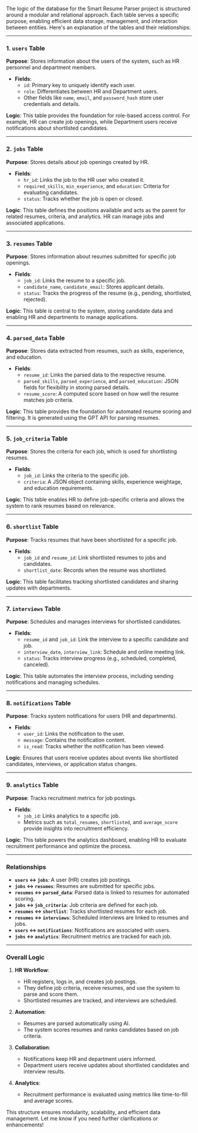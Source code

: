 The logic of the database for the Smart Resume Parser project is structured around a modular and relational approach. Each table serves a specific purpose, enabling efficient data storage, management, and interaction between entities. Here's an explanation of the tables and their relationships:

---

### **1. `users` Table**
**Purpose**: Stores information about the users of the system, such as HR personnel and department members.

- **Fields**: 
  - `id`: Primary key to uniquely identify each user.
  - `role`: Differentiates between HR and Department users.
  - Other fields like `name`, `email`, and `password_hash` store user credentials and details.
  
**Logic**: This table provides the foundation for role-based access control. For example, HR can create job openings, while Department users receive notifications about shortlisted candidates.

---

### **2. `jobs` Table**
**Purpose**: Stores details about job openings created by HR.

- **Fields**:
  - `hr_id`: Links the job to the HR user who created it.
  - `required_skills`, `min_experience`, and `education`: Criteria for evaluating candidates.
  - `status`: Tracks whether the job is open or closed.

**Logic**: This table defines the positions available and acts as the parent for related resumes, criteria, and analytics. HR can manage jobs and associated applications.

---

### **3. `resumes` Table**
**Purpose**: Stores information about resumes submitted for specific job openings.

- **Fields**:
  - `job_id`: Links the resume to a specific job.
  - `candidate_name`, `candidate_email`: Stores applicant details.
  - `status`: Tracks the progress of the resume (e.g., pending, shortlisted, rejected).

**Logic**: This table is central to the system, storing candidate data and enabling HR and departments to manage applications.

---

### **4. `parsed_data` Table**
**Purpose**: Stores data extracted from resumes, such as skills, experience, and education.

- **Fields**:
  - `resume_id`: Links the parsed data to the respective resume.
  - `parsed_skills`, `parsed_experience`, and `parsed_education`: JSON fields for flexibility in storing parsed details.
  - `resume_score`: A computed score based on how well the resume matches job criteria.

**Logic**: This table provides the foundation for automated resume scoring and filtering. It is generated using the GPT API for parsing resumes.

---

### **5. `job_criteria` Table**
**Purpose**: Stores the criteria for each job, which is used for shortlisting resumes.

- **Fields**:
  - `job_id`: Links the criteria to the specific job.
  - `criteria`: A JSON object containing skills, experience weightage, and education requirements.

**Logic**: This table enables HR to define job-specific criteria and allows the system to rank resumes based on relevance.

---

### **6. `shortlist` Table**
**Purpose**: Tracks resumes that have been shortlisted for a specific job.

- **Fields**:
  - `job_id` and `resume_id`: Link shortlisted resumes to jobs and candidates.
  - `shortlist_date`: Records when the resume was shortlisted.

**Logic**: This table facilitates tracking shortlisted candidates and sharing updates with departments.

---

### **7. `interviews` Table**
**Purpose**: Schedules and manages interviews for shortlisted candidates.

- **Fields**:
  - `resume_id` and `job_id`: Link the interview to a specific candidate and job.
  - `interview_date`, `interview_link`: Schedule and online meeting link.
  - `status`: Tracks interview progress (e.g., scheduled, completed, canceled).

**Logic**: This table automates the interview process, including sending notifications and managing schedules.

---

### **8. `notifications` Table**
**Purpose**: Tracks system notifications for users (HR and departments).

- **Fields**:
  - `user_id`: Links the notification to the user.
  - `message`: Contains the notification content.
  - `is_read`: Tracks whether the notification has been viewed.

**Logic**: Ensures that users receive updates about events like shortlisted candidates, interviews, or application status changes.

---

### **9. `analytics` Table**
**Purpose**: Tracks recruitment metrics for job postings.

- **Fields**:
  - `job_id`: Links analytics to a specific job.
  - Metrics such as `total_resumes`, `shortlisted`, and `average_score` provide insights into recruitment efficiency.

**Logic**: This table powers the analytics dashboard, enabling HR to evaluate recruitment performance and optimize the process.

---

### **Relationships**
- **`users` ↔ `jobs`**: A user (HR) creates job postings.
- **`jobs` ↔ `resumes`**: Resumes are submitted for specific jobs.
- **`resumes` ↔ `parsed_data`**: Parsed data is linked to resumes for automated scoring.
- **`jobs` ↔ `job_criteria`**: Job criteria are defined for each job.
- **`resumes` ↔ `shortlist`**: Tracks shortlisted resumes for each job.
- **`resumes` ↔ `interviews`**: Scheduled interviews are linked to resumes and jobs.
- **`users` ↔ `notifications`**: Notifications are associated with users.
- **`jobs` ↔ `analytics`**: Recruitment metrics are tracked for each job.

---

### **Overall Logic**
1. **HR Workflow**:
   - HR registers, logs in, and creates job postings.
   - They define job criteria, receive resumes, and use the system to parse and score them.
   - Shortlisted resumes are tracked, and interviews are scheduled.

2. **Automation**:
   - Resumes are parsed automatically using AI.
   - The system scores resumes and ranks candidates based on job criteria.

3. **Collaboration**:
   - Notifications keep HR and department users informed.
   - Department users receive updates about shortlisted candidates and interview results.

4. **Analytics**:
   - Recruitment performance is evaluated using metrics like time-to-fill and average scores.

This structure ensures modularity, scalability, and efficient data management. Let me know if you need further clarifications or enhancements!
